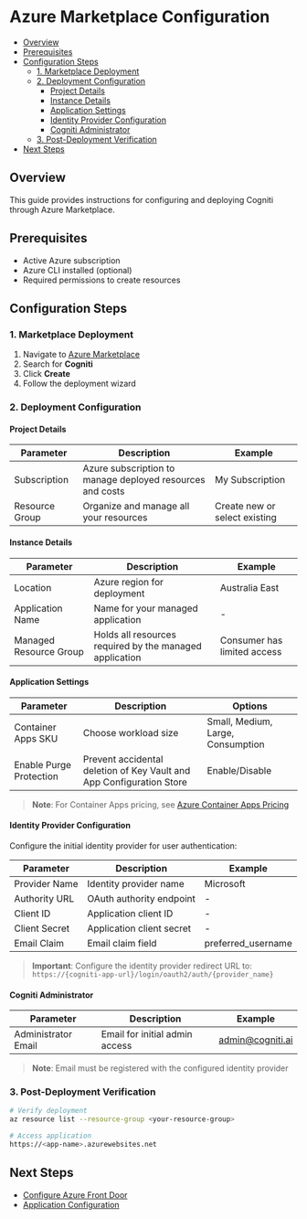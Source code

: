 # Azure Marketplace Configuration

- [Overview](#overview)
- [Prerequisites](#prerequisites)
- [Configuration Steps](#configuration-steps)
  - [1. Marketplace Deployment](#1-marketplace-deployment)
  - [2. Deployment Configuration](#2-deployment-configuration)
    - [Project Details](#project-details)
    - [Instance Details](#instance-details)
    - [Application Settings](#application-settings)
    - [Identity Provider Configuration](#identity-provider-configuration)
    - [Cogniti Administrator](#cogniti-administrator)
  - [3. Post-Deployment Verification](#3-post-deployment-verification)
- [Next Steps](#next-steps)

## Overview

This guide provides instructions for configuring and deploying Cogniti through Azure Marketplace.

## Prerequisites

- Active Azure subscription
- Azure CLI installed (optional)
- Required permissions to create resources

## Configuration Steps

### 1. Marketplace Deployment

1. Navigate to [Azure Marketplace](https://azuremarketplace.microsoft.com/)
2. Search for **Cogniti**
3. Click **Create**
4. Follow the deployment wizard

### 2. Deployment Configuration

#### Project Details

| Parameter | Description | Example |
|-----------|-------------|---------|
| Subscription | Azure subscription to manage deployed resources and costs | My Subscription |
| Resource Group | Organize and manage all your resources | Create new or select existing |

#### Instance Details

| Parameter | Description | Example |
|-----------|-------------|---------|
| Location | Azure region for deployment | Australia East |
| Application Name | Name for your managed application | - |
| Managed Resource Group | Holds all resources required by the managed application | Consumer has limited access |

#### Application Settings

| Parameter | Description | Options |
|-----------|-------------|---------|
| Container Apps SKU | Choose workload size | Small, Medium, Large, Consumption |
| Enable Purge Protection | Prevent accidental deletion of Key Vault and App Configuration Store | Enable/Disable |

> **Note**: For Container Apps pricing, see [Azure Container Apps Pricing](https://azure.microsoft.com/en-us/pricing/details/container-apps/)

#### Identity Provider Configuration

Configure the initial identity provider for user authentication:

| Parameter | Description | Example |
|-----------|-------------|---------|
| Provider Name | Identity provider name | Microsoft |
| Authority URL | OAuth authority endpoint | - |
| Client ID | Application client ID | - |
| Client Secret | Application client secret | - |
| Email Claim | Email claim field | preferred_username |

> **Important**: Configure the identity provider redirect URL to: `https://{cogniti-app-url}/login/oauth2/auth/{provider_name}`

#### Cogniti Administrator

| Parameter | Description | Example |
|-----------|-------------|---------|
| Administrator Email | Email for initial admin access | <admin@cogniti.ai> |

> **Note**: Email must be registered with the configured identity provider

### 3. Post-Deployment Verification

```bash
# Verify deployment
az resource list --resource-group <your-resource-group>

# Access application
https://<app-name>.azurewebsites.net
```

## Next Steps

- [Configure Azure Front Door](./AzureFrontDoor.md)
- [Application Configuration](./AppConfig.md)
